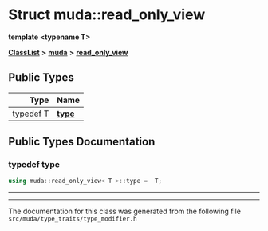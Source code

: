 

# Struct muda::read\_only\_view

**template &lt;typename T&gt;**



[**ClassList**](annotated.md) **>** [**muda**](namespacemuda.md) **>** [**read\_only\_view**](structmuda_1_1read__only__view.md)






















## Public Types

| Type | Name |
| ---: | :--- |
| typedef T | [**type**](#typedef-type)  <br> |
















































## Public Types Documentation




### typedef type 

```C++
using muda::read_only_view< T >::type =  T;
```




<hr>

------------------------------
The documentation for this class was generated from the following file `src/muda/type_traits/type_modifier.h`

